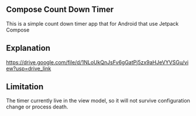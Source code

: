 ## Compose Count Down Timer

This is a simple count down timer app that for Android that use Jetpack Compose

## Explanation

https://drive.google.com/file/d/1NLoUkQnJsFv6gGatPj5zx9aHJeVYVSGu/view?usp=drive_link

## Limitation

The timer currently live in the view model, so it will not survive configuration change or process death.
